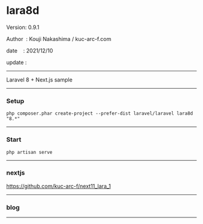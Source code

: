 ﻿# lara8d

 Version: 0.9.1

 Author  : Kouji Nakashima / kuc-arc-f.com

 date    : 2021/12/10

 update : 

***

Laravel 8  + Next.js sample

***
### Setup

```
php composer.phar create-project --prefer-dist laravel/laravel lara8d "8.*"
```

***
### Start

```
php artisan serve
```

***
### nextjs

https://github.com/kuc-arc-f/next11_lara_1

***
### blog

***



